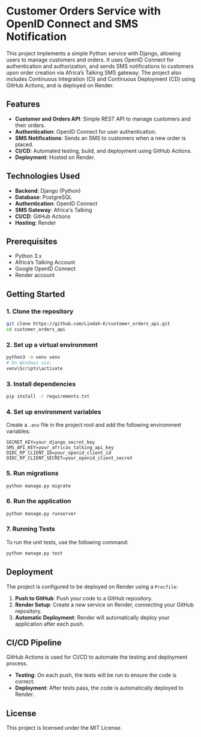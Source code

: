 
# Customer Orders Service with OpenID Connect and SMS Notification

This project implements a simple Python service with Django, allowing users to manage customers and orders. It uses OpenID Connect for authentication and authorization, and sends SMS notifications to customers upon order creation via Africa’s Talking SMS gateway. The project also includes Continuous Integration (CI) and Continuous Deployment (CD) using GitHub Actions, and is deployed on Render.

## Features
- **Customer and Orders API**: Simple REST API to manage customers and their orders.
- **Authentication**: OpenID Connect for user authentication.
- **SMS Notifications**: Sends an SMS to customers when a new order is placed.
- **CI/CD**: Automated testing, build, and deployment using GitHub Actions.
- **Deployment**: Hosted on Render.

## Technologies Used
- **Backend**: Django (Python)
- **Database**: PostgreSQL
- **Authentication**: OpenID Connect
- **SMS Gateway**: Africa's Talking
- **CI/CD**: GitHub Actions
- **Hosting**: Render

## Prerequisites
- Python 3.x
- Africa’s Talking Account
- Google OpenID Connect
- Render account

## Getting Started

### 1. Clone the repository
```bash
git clone https://github.com/Lindah-K/customer_orders_api.git
cd customer_orders_api
```

### 2. Set up a virtual environment
```bash
python3 -m venv venv
# On Windows use:
venv\Scripts\activate
```

### 3. Install dependencies
```bash
pip install -r requirements.txt
```

### 4. Set up environment variables
Create a `.env` file in the project root and add the following environment variables:
```
SECRET_KEY=your_django_secret_key
SMS_API_KEY=your_africas_talking_api_key
OIDC_RP_CLIENT_ID=your_openid_client_id
OIDC_RP_CLIENT_SECRET=your_openid_client_secret
```

### 5. Run migrations
```bash
python manage.py migrate
```

### 6. Run the application
```bash
python manage.py runserver
```

### 7. Running Tests
To run the unit tests, use the following command:
```bash
python manage.py test
```

## Deployment
The project is configured to be deployed on Render using a `Procfile`:

1. **Push to GitHub**: Push your code to a GitHub repository.
2. **Render Setup**: Create a new service on Render, connecting your GitHub repository.
3. **Automatic Deployment**: Render will automatically deploy your application after each push.

## CI/CD Pipeline
GitHub Actions is used for CI/CD to automate the testing and deployment process.

- **Testing**: On each push, the tests will be run to ensure the code is correct.
- **Deployment**: After tests pass, the code is automatically deployed to Render.

## License
This project is licensed under the MIT License.

